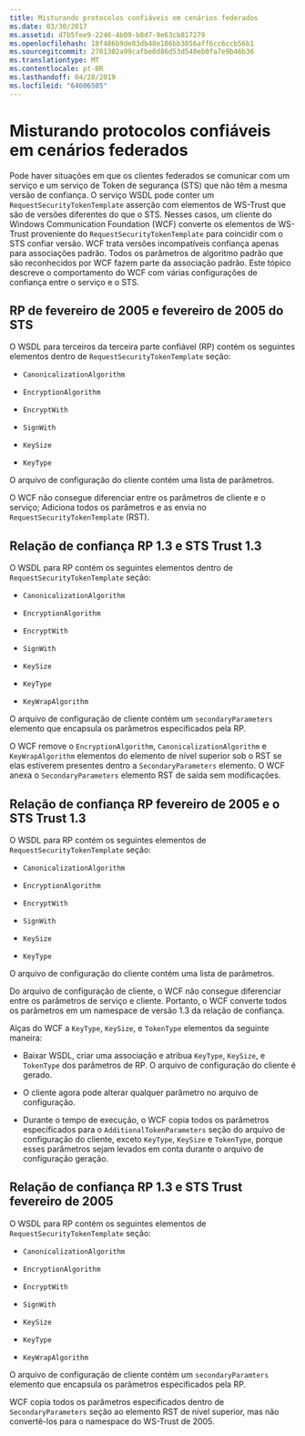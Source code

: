 ```yaml
---
title: Misturando protocolos confiáveis em cenários federados
ms.date: 03/30/2017
ms.assetid: d7b5fee9-2246-4b09-b8d7-9e63cb817279
ms.openlocfilehash: 18f486b9de83db48e186bb3856aff6cc6ccb56b1
ms.sourcegitcommit: 2701302a99cafbe0d86d53d540eb0fa7e9b46b36
ms.translationtype: MT
ms.contentlocale: pt-BR
ms.lasthandoff: 04/28/2019
ms.locfileid: "64606505"
---
```

# <a name="mixing-trust-protocols-in-federated-scenarios"></a>Misturando protocolos confiáveis em cenários federados
Pode haver situações em que os clientes federados se comunicar com um serviço e um serviço de Token de segurança (STS) que não têm a mesma versão de confiança. O serviço WSDL pode conter um `RequestSecurityTokenTemplate` asserção com elementos de WS-Trust que são de versões diferentes do que o STS. Nesses casos, um cliente do Windows Communication Foundation (WCF) converte os elementos de WS-Trust proveniente do `RequestSecurityTokenTemplate` para coincidir com o STS confiar versão. WCF trata versões incompatíveis confiança apenas para associações padrão. Todos os parâmetros de algoritmo padrão que são reconhecidos por WCF fazem parte da associação padrão. Este tópico descreve o comportamento do WCF com várias configurações de confiança entre o serviço e o STS.  
  
## <a name="rp-feb-2005-and-sts-feb-2005"></a>RP de fevereiro de 2005 e fevereiro de 2005 do STS  
 O WSDL para terceiros da terceira parte confiável (RP) contém os seguintes elementos dentro de `RequestSecurityTokenTemplate` seção:  
  
- `CanonicalizationAlgorithm`  
  
- `EncryptionAlgorithm`  
  
- `EncryptWith`  
  
- `SignWith`  
  
- `KeySize`  
  
- `KeyType`  
  
 O arquivo de configuração do cliente contém uma lista de parâmetros.  
  
 O WCF não consegue diferenciar entre os parâmetros de cliente e o serviço; Adiciona todos os parâmetros e as envia no `RequestSecurityTokenTemplate` (RST).  
  
## <a name="rp-trust-13-and-sts-trust-13"></a>Relação de confiança RP 1.3 e STS Trust 1.3  
 O WSDL para RP contém os seguintes elementos dentro de `RequestSecurityTokenTemplate` seção:  
  
- `CanonicalizationAlgorithm`  
  
- `EncryptionAlgorithm`  
  
- `EncryptWith`  
  
- `SignWith`  
  
- `KeySize`  
  
- `KeyType`  
  
- `KeyWrapAlgorithm`  
  
 O arquivo de configuração de cliente contém um `secondaryParameters` elemento que encapsula os parâmetros especificados pela RP.  
  
 O WCF remove o `EncryptionAlgorithm`, `CanonicalizationAlgorithm` e `KeyWrapAlgorithm` elementos do elemento de nível superior sob o RST se elas estiverem presentes dentro a `SecondaryParameters` elemento. O WCF anexa o `SecondaryParameters` elemento RST de saída sem modificações.  
  
## <a name="rp-trust-feb-2005-and-sts-trust-13"></a>Relação de confiança RP fevereiro de 2005 e o STS Trust 1.3  
 O WSDL para RP contém os seguintes elementos de `RequestSecurityTokenTemplate` seção:  
  
- `CanonicalizationAlgorithm`  
  
- `EncryptionAlgorithm`  
  
- `EncryptWith`  
  
- `SignWith`  
  
- `KeySize`  
  
- `KeyType`  
  
 O arquivo de configuração do cliente contém uma lista de parâmetros.  
  
 Do arquivo de configuração de cliente, o WCF não consegue diferenciar entre os parâmetros de serviço e cliente. Portanto, o WCF converte todos os parâmetros em um namespace de versão 1.3 da relação de confiança.  
  
 Alças do WCF a `KeyType`, `KeySize`, e `TokenType` elementos da seguinte maneira:  
  
- Baixar WSDL, criar uma associação e atribua `KeyType`, `KeySize`, e `TokenType` dos parâmetros de RP. O arquivo de configuração do cliente é gerado.  
  
- O cliente agora pode alterar qualquer parâmetro no arquivo de configuração.  
  
- Durante o tempo de execução, o WCF copia todos os parâmetros especificados para o `AdditionalTokenParameters` seção do arquivo de configuração do cliente, exceto `KeyType`, `KeySize` e `TokenType`, porque esses parâmetros sejam levados em conta durante o arquivo de configuração geração.  
  
## <a name="rp-trust-13-and-sts-trust-feb-2005"></a>Relação de confiança RP 1.3 e STS Trust fevereiro de 2005  
 O WSDL para RP contém os seguintes elementos de `RequestSecurityTokenTemplate` seção:  
  
- `CanonicalizationAlgorithm`  
  
- `EncryptionAlgorithm`  
  
- `EncryptWith`  
  
- `SignWith`  
  
- `KeySize`  
  
- `KeyType`  
  
- `KeyWrapAlgorithm`  
  
 O arquivo de configuração de cliente contém um `secondaryParamters` elemento que encapsula os parâmetros especificados pela RP.  
  
 WCF copia todos os parâmetros especificados dentro de `SecondaryParameters` seção ao elemento RST de nível superior, mas não convertê-los para o namespace do WS-Trust de 2005.
